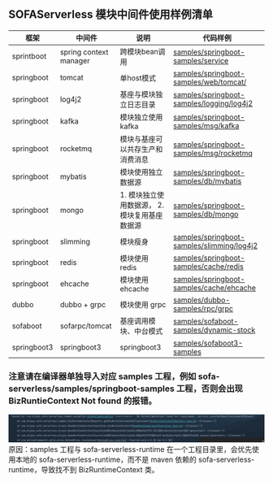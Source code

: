 ## SOFAServerless 模块中间件使用样例清单

| 框架          | 中间件                    | 说明                         | 代码样例                                                                                                                                              |
|-------------|------------------------|----------------------------|---------------------------------------------------------------------------------------------------------------------------------------------------|
| sprintboot  | spring context manager | 跨模块bean调用                  | [samples/springboot-samples/service](https://github.com/sofastack/sofa-serverless/tree/master/samples/springboot-samples/service)                 |  
| springboot  | tomcat                 | 单host模式                    | [samples/springboot-samples/web/tomcat/](https://github.com/sofastack-guides/springboot-samples/tree/master/samples/web/tomcat)                   | 
| springboot  | log4j2                 | 基座与模块独立日志目录                | [samples/springboot-samples/logging/log4j2](https://github.com/sofastack/sofa-serverless/tree/master/samples/springboot-samples/logging/log4j2)   |
| springboot  | kafka                  | 模块独立使用 kafka               | [samples/springboot-samples/msg/kafka](https://github.com/sofastack/sofa-serverless/tree/master/samples/springboot-samples/msg/kafka/)            |
| springboot  | rocketmq               | 模块与基座可以共存生产和消费消息           | [samples/springboot-samples/msg/rocketmq](https://github.com/sofastack/sofa-serverless/tree/master/samples/springboot-samples/msg/rocketmq/)      |
| springboot  | mybatis                | 模块使用独立数据源                  | [samples/springboot-samples/db/mybatis](https://github.com/sofastack/sofa-serverless/tree/master/samples/springboot-samples/db/mybatis)           |
| springboot  | mongo                  | 1. 模块独立使用数据源， 2. 模块复用基座数据源 | [samples/springboot-samples/db/mongo](https://github.com/sofastack/sofa-serverless/tree/master/samples/springboot-samples/db/mongo)               |
| springboot  | slimming               | 模块瘦身                       | [samples/springboot-samples/slimming/log4j2](https://github.com/sofastack/sofa-serverless/tree/master/samples/springboot-samples/slimming/log4j2) |
| springboot  | redis                  | 模块使用 redis                 | [samples/springboot-samples/cache/redis](https://github.com/sofastack/sofa-serverless/tree/master/samples/springboot-samples/cache/redis)         |
| springboot  | ehcache                | 模块使用 ehcache               | [samples/springboot-samples/cache/ehcache](https://github.com/sofastack/sofa-serverless/tree/master/samples/springboot-samples/cache/ehcache)     |
| dubbo       | dubbo + grpc           | 模块使用 grpc                  | [samples/dubbo-samples/rpc/grpc](https://github.com/sofastack/sofa-serverless/tree/master/samples/dubbo-samples/rpc/grpc)                         |
| sofaboot    | sofarpc/tomcat         | 基座调用模块、中台模式                | [samples/sofaboot-samples/dynamic-stock](https://github.com/sofastack/sofa-serverless/tree/master/samples/sofaboot-samples/dynamic-stock)         | 
| springboot3 | springboot3            | springboot3                | [samples/sofaboot3-samples](https://github.com/sofastack/sofa-serverless/tree/master/samples/sofaboot3-samples)                                   |       |
### 注意请在编译器单独导入对应 samples 工程，例如 sofa-serverless/samples/springboot-samples 工程，否则会出现 BizRuntieContext Not found 的报错。
![biz runtime context not found](bizruntimecontext_not_found.png)
原因：samples 工程与 sofa-serverless-runtime 在一个工程目录里，会优先使用本地的 sofa-serverless-runtime，而不是 maven 依赖的 sofa-serverless-runtime，导致找不到 BizRuntimeContext 类。
